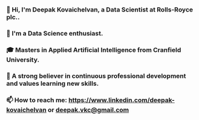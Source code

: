 ### 👋 Hi, I'm Deepak Kovaichelvan, a Data Scientist at Rolls-Royce plc..
### 👀 I'm a Data Science enthusiast.
### 🎓 Masters in Applied Artificial Intelligence from Cranfield University.
### 🌱 A strong believer in continuous professional development and values learning new skills.
### 📫 How to reach me: https://www.linkedin.com/deepak-kovaichelvan or deepak.vkc@gmail.com

